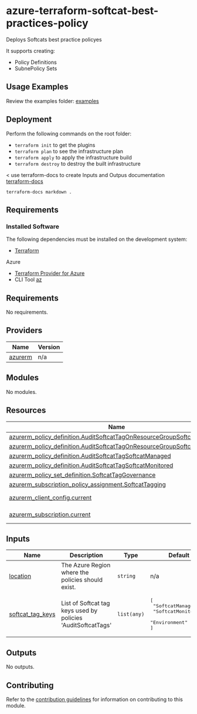 # azure-terraform-softcat-best-practices-policy

Deploys Softcats best practice policyes

It supports creating:

- Policy Definitions
- SubnePolicy Sets


## Usage Examples
Review the examples folder: [examples](./examples)


## Deployment
Perform the following commands on the root folder:

- `terraform init` to get the plugins
- `terraform plan` to see the infrastructure plan
- `terraform apply` to apply the infrastructure build
- `terraform destroy` to destroy the built infrastructure


< use terraform-docs to create Inputs and Outpus documentation  [terraform-docs](https://github.com/terraform-docs/terraform-docs)

`terraform-docs markdown .`


## Requirements
### Installed Software
The following dependencies must be installed on the development system:

- [Terraform](https://www.terraform.io/downloads.html) 

Azure  
- [Terraform Provider for Azure](https://github.com/hashicorp/terraform-provider-azurerm)
- CLI Tool [az](https://docs.microsoft.com/en-us/cli/azure/)


## Requirements

No requirements.

## Providers

| Name | Version |
|------|---------|
| <a name="provider_azurerm"></a> [azurerm](#provider\_azurerm) | n/a |

## Modules

No modules.

## Resources

| Name | Type |
|------|------|
| [azurerm_policy_definition.AuditSoftcatTagOnResourceGroupSoftcatManaged](https://registry.terraform.io/providers/hashicorp/azurerm/latest/docs/resources/policy_definition) | resource |
| [azurerm_policy_definition.AuditSoftcatTagOnResourceGroupSoftcatMonitored](https://registry.terraform.io/providers/hashicorp/azurerm/latest/docs/resources/policy_definition) | resource |
| [azurerm_policy_definition.AuditSoftcatTagSoftcatManaged](https://registry.terraform.io/providers/hashicorp/azurerm/latest/docs/resources/policy_definition) | resource |
| [azurerm_policy_definition.AuditSoftcatTagSoftcatMonitored](https://registry.terraform.io/providers/hashicorp/azurerm/latest/docs/resources/policy_definition) | resource |
| [azurerm_policy_set_definition.SoftcatTagGovernance](https://registry.terraform.io/providers/hashicorp/azurerm/latest/docs/resources/policy_set_definition) | resource |
| [azurerm_subscription_policy_assignment.SoftcatTagging](https://registry.terraform.io/providers/hashicorp/azurerm/latest/docs/resources/subscription_policy_assignment) | resource |
| [azurerm_client_config.current](https://registry.terraform.io/providers/hashicorp/azurerm/latest/docs/data-sources/client_config) | data source |
| [azurerm_subscription.current](https://registry.terraform.io/providers/hashicorp/azurerm/latest/docs/data-sources/subscription) | data source |

## Inputs

| Name | Description | Type | Default | Required |
|------|-------------|------|---------|:--------:|
| <a name="input_location"></a> [location](#input\_location) | The Azure Region where the policies  should exist. | `string` | n/a | yes |
| <a name="input_softcat_tag_keys"></a> [softcat\_tag\_keys](#input\_softcat\_tag\_keys) | List of Softcat tag keys used by policies 'AuditSoftcatTags' | `list(any)` | <pre>[<br>  "SoftcatManaged",<br>  "SoftcatMonitored",<br>  "Environment"<br>]</pre> | no |

## Outputs

No outputs.  


## Contributing

Refer to the [contribution guidelines](./CONTRIBUTING.md) for
information on contributing to this module.
